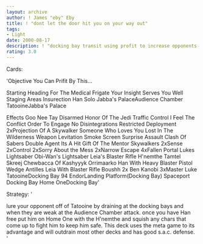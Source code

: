 ```yaml
---
layout: archive
author: ! James "eby" Eby
title: ! "dont let the door hit you on your way out"
tags:
- Light
date: 2000-08-17
description: ! "docking bay transit using profit to increase opponents force loss"
rating: 3.0
---
```

Cards: 

'Objective
You Can Prifit By This...

Starting
Heading For The Medical Frigate
Your Insight Serves You Well
Staging Areas
Insurection
Han Solo
Jabba's PalaceAudience Chamber
TatooineJabba's Palace

Effects
Goo Nee Tay
Disarmed
Honor Of The Jedi
Traffic Control
I Feel The Conflict
Order To Engage
No Disintegrations
Restricted Deployment
2xProjection Of A Skywalker
Someone Who Loves You
Lost In The Wilderness
Weapon Levitation
Smoke Screen
Surprise Assault
Clash Of Sabers
Double Agent
Its A Hit
Gift Of The Mentor
Skywalkers
2xSense
2xControl
2xSorry About the Mess
2xNarrow Escape
4xFallen Portal
Lukes Lightsaber
Obi-Wan's Lightsaber
Leia's Blaster Rifle
H'nemthe
Tamtel Skreej
Chewbacca Of Kashyyyk
Orrimaarko
Han With Heavy Blaster Pistol
Wedge Antilles
Leia With Blaster Rifle
Boushh
2x Ben Kanobi
3xMaster Luke
TatooineDocking Bay 94
EndorLanding Platform(Docking Bay)
Spaceport Docking Bay
Home OneDocking Bay'

Strategy: '

lure your opponent off of Tatooine by draining at the docking bays and when they are weak at the Audience Chamber attack. once you have Han free put him on Home One with the H'nemthe and squish any chars that come up to fight him to keep him safe. This deck uses the meta game to its advantage and will outdrain most other decks and has good s.a.c. defense. '